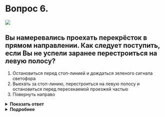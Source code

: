 # Вопрос 6.

![](https://s.drom.ru/i24227/pdd/tickets/2016/1542608682.jpg)

## Вы намеревались проехать перекрёсток в прямом направлении. Как следует поступить, если Вы не успели заранее перестроиться на левую полосу?

1. Остановиться перед стоп-линией и дождаться зеленого сигнала светофора
2. Выехать за стоп-линию, перестроиться на левую полосу и остановиться перед пересекаемой проезжей частью
3. Повернуть направо

<details>
<summary><b>Показать ответ</b></summary>
Правильный ответ: 3
</details>
<details>
<summary><b>Подробнее</b></summary>
В данном случае ничего не поделаешь. И знак 5.15.1 «Направления движения по полосам», и светофор с дополнительной секцией обязывают Вас с крайней правой полосы совершить поворот направо.
(«Дорожные знаки», пункт 6.3 ПДД)
</details>